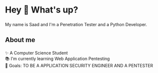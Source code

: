 <h1 align="left">Hey 👋 What's up?</h1>

###

<p align="left">My name is Saad and I'm a Penetration Tester and a Python Developer.</p>

###

<h2 align="left">About me</h2>

###

<p align="left">✨ A Computer Science Student<br>📚 I'm currently learning Web Application Pentesting<br>🎯 Goals: TO BE A APPLICATION SECURITY ENGINEER AND A PENTESTER<br>


